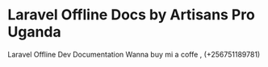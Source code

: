 # Laravel Offline Docs by Artisans Pro Uganda
Laravel Offline Dev Documentation
Wanna buy mi a coffe , (+256751189781)